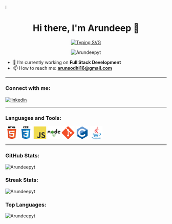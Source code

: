 l<!-- Arundeepyt/README.md -->

<h1 align="center">Hi there, I'm Arundeep 👋</h1>

<p align="center">
  <a href="https://github.com/Arundeepyt">
    <img src="https://readme-typing-svg.demolab.com?font=Fira+Code&size=22&pause=1000&color=58A6FF&center=true&vCenter=true&width=435&lines=Aspiring+Full+Stack+Developer;Front-End+Developer+%7C+Learning+Back-End;Building+AI+Bots+with+Java;Always+Learning+Something+New" alt="Typing SVG" />
  </a>
</p>

<p align="center">
  <img src="https://komarev.com/ghpvc/?username=Arundeepyt&label=Profile%20views&color=0e75b6&style=flat" alt="Arundeepyt" />
</p>

- 🔭 I’m currently working on **Full Stack Development**
- 📫 How to reach me: **arunsodhi16@gmail.com**

---

### Connect with me:
<p align="left">
  <a href="https://www.linkedin.com/in/arun-deep-410967238" target="_blank">
    <img align="center" src="https://cdn.jsdelivr.net/npm/simple-icons@3.13.0/icons/linkedin.svg" alt="linkedin" height="30" width="40" />
  </a>
</p>

---

### Languages and Tools:
<p align="left">
  <img src="https://raw.githubusercontent.com/devicons/devicon/master/icons/html5/html5-original-wordmark.svg" alt="html5" width="40" height="40"/> 
  <img src="https://raw.githubusercontent.com/devicons/devicon/master/icons/css3/css3-original-wordmark.svg" alt="css3" width="40" height="40"/> 
  <img src="https://raw.githubusercontent.com/devicons/devicon/master/icons/javascript/javascript-original.svg" alt="javascript" width="40" height="40"/> 
  <img src="https://raw.githubusercontent.com/devicons/devicon/master/icons/nodejs/nodejs-original-wordmark.svg" alt="nodejs" width="40" height="40"/> 
  <img src="https://raw.githubusercontent.com/devicons/devicon/master/icons/git/git-original.svg" alt="git" width="40" height="40"/> 
  <img src="https://raw.githubusercontent.com/devicons/devicon/master/icons/c/c-original.svg" alt="c" width="40" height="40"/> 
  <img src="https://raw.githubusercontent.com/devicons/devicon/master/icons/java/java-original.svg" alt="java" width="40" height="40"/> 
</p>

---

### GitHub Stats:
<p align="left">
  <img src="https://github-readme-stats.vercel.app/api?username=Arundeepyt&show_icons=true&locale=en" alt="Arundeepyt" />
</p>

### Streak Stats:
<p align="left">
  <img src="https://github-readme-streak-stats.herokuapp.com/?user=Arundeepyt&" alt="Arundeepyt" />
</p>

### Top Languages:
<p align="left">
  <img src="https://github-readme-stats.vercel.app/api/top-langs?username=Arundeepyt&layout=compact" alt="Arundeepyt" />
</p>